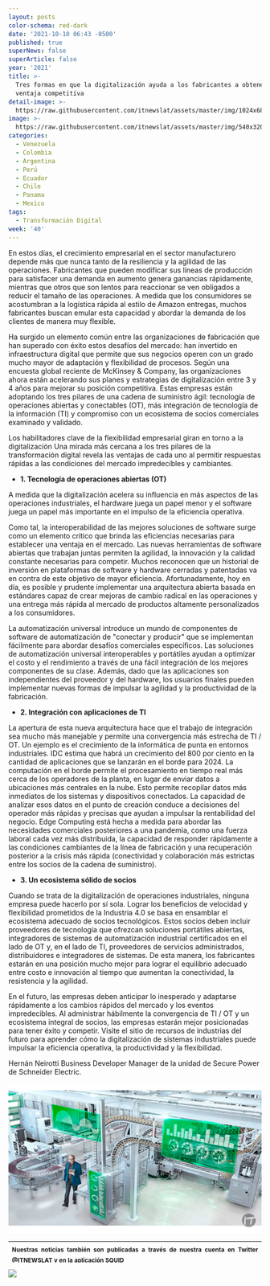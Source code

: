 ```yaml
---
layout: posts
color-schema: red-dark
date: '2021-10-10 06:43 -0500'
published: true
superNews: false
superArticle: false
year: '2021'
title: >-
  Tres formas en que la digitalización ayuda a los fabricantes a obtener una
  ventaja competitiva
detail-image: >-
  https://raw.githubusercontent.com/itnewslat/assets/master/img/1024x680/fabricas-digitales-g.jpg
image: >-
  https://raw.githubusercontent.com/itnewslat/assets/master/img/540x320/fabricas-digitales-p.jpg
categories:
  - Venezuela
  - Colombia
  - Argentina
  - Perú
  - Ecuador
  - Chile
  - Panama
  - Mexico
tags:
  - Transformación Digital
week: '40'
---
```

En estos días, el crecimiento empresarial en el sector manufacturero depende más que nunca tanto de la resiliencia y la agilidad de las operaciones. Fabricantes que pueden modificar sus líneas de producción para satisfacer una demanda en aumento genera ganancias rápidamente, mientras que otros que son lentos para reaccionar se ven obligados a reducir el tamaño de las operaciones. A medida que los consumidores se acostumbran a la logística rápida al estilo de Amazon entregas, muchos fabricantes buscan emular esta capacidad y abordar la demanda de los clientes de manera muy flexible.

Ha surgido un elemento común entre las organizaciones de fabricación que han superado con éxito estos desafíos del mercado: han invertido en infraestructura digital que permite que sus negocios operen con un grado mucho mayor de adaptación y flexibilidad de procesos. Según una encuesta global reciente de McKinsey & Company, las organizaciones ahora están acelerando sus planes y estrategias de digitalización entre 3 y 4 años para mejorar su posición competitiva. Estas empresas están adoptando los tres pilares de una cadena de suministro ágil: tecnología de operaciones abiertas y conectables (OT), más integración de tecnología de la información (TI) y compromiso con un ecosistema de socios comerciales examinado y validado.

Los habilitadores clave de la flexibilidad empresarial giran en torno a la digitalización
Una mirada más cercana a los tres pilares de la transformación digital revela las ventajas de cada uno al permitir respuestas rápidas a las condiciones del mercado impredecibles y cambiantes.

- **1.	Tecnología de operaciones abiertas (OT)**

A medida que la digitalización acelera su influencia en más aspectos de las operaciones industriales, el hardware juega un papel menor y el software juega un papel más importante en el impulso de la eficiencia operativa.

Como tal, la interoperabilidad de las mejores soluciones de software surge como un elemento crítico que brinda las eficiencias necesarias para establecer una ventaja en el mercado. Las nuevas herramientas de software abiertas que trabajan juntas permiten la agilidad, la innovación y la calidad constante necesarias para competir. Muchos reconocen que un historial de inversión en plataformas de software y hardware cerradas y patentadas va en contra de este objetivo de mayor eficiencia. Afortunadamente, hoy en día, es posible y prudente implementar una arquitectura abierta basada en estándares capaz de crear mejoras de cambio radical en las operaciones y una entrega más rápida al mercado de productos altamente personalizados a los consumidores. 

La automatización universal introduce un mundo de componentes de software de automatización de "conectar y producir" que se implementan fácilmente para abordar desafíos comerciales específicos. Las soluciones de automatización universal interoperables y portátiles ayudan a optimizar el costo y el rendimiento a través de una fácil integración de los mejores componentes de su clase. Además, dado que las aplicaciones son independientes del proveedor y del hardware, los usuarios finales pueden implementar nuevas formas de impulsar la agilidad y la productividad de la fabricación.

- **2.	Integración con aplicaciones de TI**

La apertura de esta nueva arquitectura hace que el trabajo de integración sea mucho más manejable y permite una convergencia más estrecha de TI / OT. Un ejemplo es el crecimiento de la informática de punta en entornos industriales. IDC estima que habrá un crecimiento del 800 por ciento en la cantidad de aplicaciones que se lanzarán en el borde para 2024. La computación en el borde permite el procesamiento en tiempo real más cerca de los operadores de la planta, en lugar de enviar datos a ubicaciones más centrales en la nube. Esto permite recopilar datos más inmediatos de los sistemas y dispositivos conectados. La capacidad de analizar esos datos en el punto de creación conduce a decisiones del operador más rápidas y precisas que ayudan a impulsar la rentabilidad del negocio.
Edge Computing está hecha a medida para abordar las necesidades comerciales posteriores a una pandemia, como una fuerza laboral cada vez más distribuida, la capacidad de responder rápidamente a las condiciones cambiantes de la línea de fabricación y una recuperación posterior a la crisis más rápida (conectividad y colaboración más estrictas entre los socios de la cadena de suministro).

- **3.	Un ecosistema sólido de socios**

Cuando se trata de la digitalización de operaciones industriales, ninguna empresa puede hacerlo por sí sola. Lograr los beneficios de velocidad y flexibilidad prometidos de la Industria 4.0 se basa en ensamblar el ecosistema adecuado de socios tecnológicos. Estos socios deben incluir proveedores de tecnología que ofrezcan soluciones portátiles abiertas, integradores de sistemas de automatización industrial certificados en el lado de OT y, en el lado de TI, proveedores de servicios administrados, distribuidores e integradores de sistemas. De esta manera, los fabricantes estarán en una posición mucho mejor para lograr el equilibrio adecuado entre costo e innovación al tiempo que aumentan la conectividad, la resistencia y la agilidad.

En el futuro, las empresas deben anticipar lo inesperado y adaptarse rápidamente a los cambios rápidos del mercado y los eventos impredecibles. Al administrar hábilmente la convergencia de TI / OT y un ecosistema integral de socios, las empresas estarán mejor posicionadas para tener éxito y competir. Visite el sitio de recursos de industrias del futuro para aprender cómo la digitalización de sistemas industriales puede impulsar la eficiencia operativa, la productividad y la flexibilidad.

Hernán Neirotti
Business Developer Manager de la unidad de Secure Power de Schneider Electric.

![](https://raw.githubusercontent.com/itnewslat/assets/master/img/540x320/fabricas-digitales-p.jpg)

<table style="height: 42px;" width="569">
<tbody>
<tr>
<td style="text-align: justify;"><sub><strong>Nuestras noticias también son publicadas a través de nuestra cuenta en Twitter <a href="https://twitter.com/itnewslat?lang=es">@ITNEWSLAT</a> y en la aplicación <a href="https://squidapp.co/en/">SQUID</a></strong></sub></td>
</tr>
</tbody>
</table>

<img src="https://tracker.metricool.com/c3po.jpg?hash=56f88a41e39ab42c063cc51676587a04"/>
